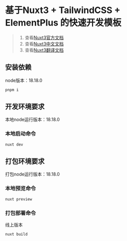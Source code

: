 # 基于Nuxt3 + TailwindCSS + ElementPlus 的快速开发模板 

> 1. 查看[Nuxt3官方文档](https://nuxt.com/)
> 2. 查看[Nuxt3中文文档](https://nuxt.com.cn/)
> 3. 查看[Nuxt3翻译文档](https://ezdoc.cn/docs/nuxtjs/)

## 安装依赖
node版本：18.18.0
``` bash 
pnpm i 
```

## 开发环境要求
本地node运行版本：18.18.0

### 本地启动命令
``` bash
nuxt dev
```
## 打包环境要求
打包node运行版本：18.18.0

### 本地预览命令
``` bash
nuxt preview
```
### 打包部署命令
线上版本
``` bash
nuxt build
```
